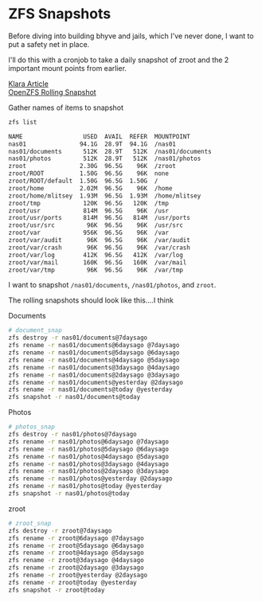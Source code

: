 # ZFS Snapshots  

Before diving into building bhyve and jails, which I've never done, I want to put a safety net in place.  

I'll do this with a cronjob to take a daily snapshot of zroot and the 2 important mount points from earlier.  

[Klara Article](https://klarasystems.com/articles/basics-of-zfs-snapshot-management/)  
[OpenZFS Rolling Snapshot](https://openzfs.github.io/openzfs-docs/man/master/8/zfs-snapshot.8.html)  

Gather names of items to snapshot  
```bash
zfs list

NAME                 USED  AVAIL  REFER  MOUNTPOINT
nas01               94.1G  28.9T  94.1G  /nas01
nas01/documents      512K  28.9T   512K  /nas01/documents
nas01/photos         512K  28.9T   512K  /nas01/photos
zroot               2.30G  96.5G    96K  /zroot
zroot/ROOT          1.50G  96.5G    96K  none
zroot/ROOT/default  1.50G  96.5G  1.50G  /
zroot/home          2.02M  96.5G    96K  /home
zroot/home/mlitsey  1.93M  96.5G  1.93M  /home/mlitsey
zroot/tmp            120K  96.5G   120K  /tmp
zroot/usr            814M  96.5G    96K  /usr
zroot/usr/ports      814M  96.5G   814M  /usr/ports
zroot/usr/src         96K  96.5G    96K  /usr/src
zroot/var            956K  96.5G    96K  /var
zroot/var/audit       96K  96.5G    96K  /var/audit
zroot/var/crash       96K  96.5G    96K  /var/crash
zroot/var/log        412K  96.5G   412K  /var/log
zroot/var/mail       160K  96.5G   160K  /var/mail
zroot/var/tmp         96K  96.5G    96K  /var/tmp
```

I want to snapshot `/nas01/documents`, `/nas01/photos`, and `zroot`.  

The rolling snapshots should look like this....I think  

Documents
```bash
# document_snap
zfs destroy -r nas01/documents@7daysago
zfs rename -r nas01/documents@6daysago @7daysago
zfs rename -r nas01/documents@5daysago @6daysago
zfs rename -r nas01/documents@4daysago @5daysago
zfs rename -r nas01/documents@3daysago @4daysago
zfs rename -r nas01/documents@2daysago @3daysago
zfs rename -r nas01/documents@yesterday @2daysago
zfs rename -r nas01/documents@today @yesterday
zfs snapshot -r nas01/documents@today
```

Photos
```bash
# photos_snap
zfs destroy -r nas01/photos@7daysago
zfs rename -r nas01/photos@6daysago @7daysago
zfs rename -r nas01/photos@5daysago @6daysago
zfs rename -r nas01/photos@4daysago @5daysago
zfs rename -r nas01/photos@3daysago @4daysago
zfs rename -r nas01/photos@2daysago @3daysago
zfs rename -r nas01/photos@yesterday @2daysago
zfs rename -r nas01/photos@today @yesterday
zfs snapshot -r nas01/photos@today
```

zroot  
```bash
# zroot_snap
zfs destroy -r zroot@7daysago
zfs rename -r zroot@6daysago @7daysago
zfs rename -r zroot@5daysago @6daysago
zfs rename -r zroot@4daysago @5daysago
zfs rename -r zroot@3daysago @4daysago
zfs rename -r zroot@2daysago @3daysago
zfs rename -r zroot@yesterday @2daysago
zfs rename -r zroot@today @yesterday
zfs snapshot -r zroot@today
```

